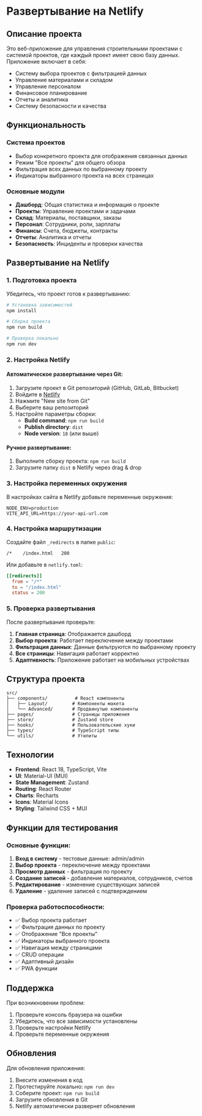 # Развертывание на Netlify

## Описание проекта

Это веб-приложение для управления строительными проектами с системой проектов, где каждый проект имеет свою базу данных. Приложение включает в себя:

- Систему выбора проектов с фильтрацией данных
- Управление материалами и складом
- Управление персоналом
- Финансовое планирование
- Отчеты и аналитика
- Систему безопасности и качества

## Функциональность

### Система проектов
- Выбор конкретного проекта для отображения связанных данных
- Режим "Все проекты" для общего обзора
- Фильтрация всех данных по выбранному проекту
- Индикаторы выбранного проекта на всех страницах

### Основные модули
- **Дашборд**: Общая статистика и информация о проекте
- **Проекты**: Управление проектами и задачами
- **Склад**: Материалы, поставщики, заказы
- **Персонал**: Сотрудники, роли, зарплаты
- **Финансы**: Счета, бюджеты, контракты
- **Отчеты**: Аналитика и отчеты
- **Безопасность**: Инциденты и проверки качества

## Развертывание на Netlify

### 1. Подготовка проекта

Убедитесь, что проект готов к развертыванию:

```bash
# Установка зависимостей
npm install

# Сборка проекта
npm run build

# Проверка локально
npm run dev
```

### 2. Настройка Netlify

#### Автоматическое развертывание через Git:

1. Загрузите проект в Git репозиторий (GitHub, GitLab, Bitbucket)
2. Войдите в [Netlify](https://netlify.com)
3. Нажмите "New site from Git"
4. Выберите ваш репозиторий
5. Настройте параметры сборки:
   - **Build command**: `npm run build`
   - **Publish directory**: `dist`
   - **Node version**: `18` (или выше)

#### Ручное развертывание:

1. Выполните сборку проекта: `npm run build`
2. Загрузите папку `dist` в Netlify через drag & drop

### 3. Настройка переменных окружения

В настройках сайта в Netlify добавьте переменные окружения:

```
NODE_ENV=production
VITE_API_URL=https://your-api-url.com
```

### 4. Настройка маршрутизации

Создайте файл `_redirects` в папке `public`:

```
/*    /index.html   200
```

Или добавьте в `netlify.toml`:

```toml
[[redirects]]
  from = "/*"
  to = "/index.html"
  status = 200
```

### 5. Проверка развертывания

После развертывания проверьте:

1. **Главная страница**: Отображается дашборд
2. **Выбор проекта**: Работает переключение между проектами
3. **Фильтрация данных**: Данные фильтруются по выбранному проекту
4. **Все страницы**: Навигация работает корректно
5. **Адаптивность**: Приложение работает на мобильных устройствах

## Структура проекта

```
src/
├── components/          # React компоненты
│   ├── Layout/         # Компоненты макета
│   └── Advanced/       # Продвинутые компоненты
├── pages/              # Страницы приложения
├── store/              # Zustand store
├── hooks/              # Пользовательские хуки
├── types/              # TypeScript типы
└── utils/              # Утилиты
```

## Технологии

- **Frontend**: React 18, TypeScript, Vite
- **UI**: Material-UI (MUI)
- **State Management**: Zustand
- **Routing**: React Router
- **Charts**: Recharts
- **Icons**: Material Icons
- **Styling**: Tailwind CSS + MUI

## Функции для тестирования

### Основные функции:
1. **Вход в систему** - тестовые данные: admin/admin
2. **Выбор проекта** - переключение между проектами
3. **Просмотр данных** - фильтрация по проекту
4. **Создание записей** - добавление материалов, сотрудников, счетов
5. **Редактирование** - изменение существующих записей
6. **Удаление** - удаление записей с подтверждением

### Проверка работоспособности:
- ✅ Выбор проекта работает
- ✅ Фильтрация данных по проекту
- ✅ Отображение "Все проекты"
- ✅ Индикаторы выбранного проекта
- ✅ Навигация между страницами
- ✅ CRUD операции
- ✅ Адаптивный дизайн
- ✅ PWA функции

## Поддержка

При возникновении проблем:

1. Проверьте консоль браузера на ошибки
2. Убедитесь, что все зависимости установлены
3. Проверьте настройки Netlify
4. Проверьте переменные окружения

## Обновления

Для обновления приложения:

1. Внесите изменения в код
2. Протестируйте локально: `npm run dev`
3. Соберите проект: `npm run build`
4. Загрузите обновления в Git
5. Netlify автоматически развернет обновления
